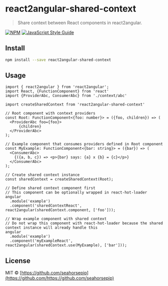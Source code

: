 # react2angular-shared-context

> Share context between React components in react2angular.

[![NPM](https://img.shields.io/npm/v/react2angular-shared-context.svg)](https://www.npmjs.com/package/react2angular-shared-context) [![JavaScript Style Guide](https://img.shields.io/badge/code_style-standard-brightgreen.svg)](https://standardjs.com)

## Install

```bash
npm install --save react2angular-shared-context
```

## Usage

```tsx
import { react2angular } from 'react2angular';
import React, {FunctionComponent} from 'react'
import {ProviderAbc, ConsumerAbc} from './context/abc'

import createSharedContext from 'react2angular-shared-context'

// Root component with context providers
const Root: FunctionComponent<{foo: number}> = ({foo, children}) => (
  <ProviderAbc foo={foo}>
      {children}
  </ProviderAbc>
);

// Example component that consumes providers defined in Root component
const MyExample: FunctionComponent<{bar: string}> = ({bar}) => (
  <ConsumerAbc>
    {({a, b, c}) => <p>{bar} says: {a} x {b} = {c}</p>}
  </ConsumerAbc>
);

// Create shared context instance
const sharedContext = createSharedContext(Root);

// Define shared context component first
// This component can be optionally wrapped in react-hot-loader
angular
  .module('example')
  .component('sharedContextReact', react2angular(sharedContext.component, ['foo']));

// Wrap example component with shared context
// Do not wrap this component with react-hot-loader because the shared context instance will already handle this
angular
  .module('example')
  .component('myExampleReact', react2angular(sharedContext.use(MyExample), ['bar']));
```

## License

MIT © [https://github.com/seahorsepip](https://github.com/https://github.com/seahorsepip)
